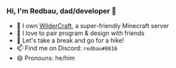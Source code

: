 ### Hi, I'm Redbau, dad/developer 👋
- 🌱 I own [WilderCraft](https://wildercraft.net), a super-friendly Minecraft server
- 👯 I love to pair program & design with friends
- 🌲 Let's take a break and go for a hike!
- 📫 Find me on Discord: `redbau#0816`
- 😄 Pronouns: he/him
